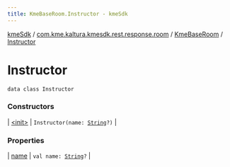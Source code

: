 ```yaml
---
title: KmeBaseRoom.Instructor - kmeSdk
---
```


[kmeSdk](../../../index.html) / [com.kme.kaltura.kmesdk.rest.response.room](../../index.html) / [KmeBaseRoom](../index.html) / [Instructor](./index.html)

# Instructor

`data class Instructor`

### Constructors

| [&lt;init&gt;](-init-.html) | `Instructor(name: `[`String`](https://kotlinlang.org/api/latest/jvm/stdlib/kotlin/-string/index.html)`?)` |

### Properties

| [name](name.html) | `val name: `[`String`](https://kotlinlang.org/api/latest/jvm/stdlib/kotlin/-string/index.html)`?` |

